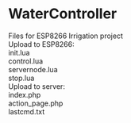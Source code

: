 # WaterController
Files for ESP8266 Irrigation project
<BR>
Upload to ESP8266:
<BR>init.lua
<BR>control.lua
<BR>servernode.lua
<BR>stop.lua
<BR>Upload to server:
<BR>index.php
<BR>action_page.php
<BR>lastcmd.txt
